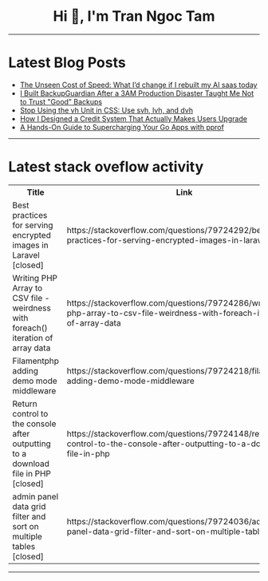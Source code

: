 <h1 align="center">Hi 👋, I'm Tran Ngoc Tam</h1>

---

# Latest Blog Posts 
<!-- BLOG-POST-LIST:START -->
- [The Unseen Cost of Speed: What I’d change if I rebuilt my AI saas today](https://dev.to/sholajegede/the-unseen-cost-of-speed-what-id-change-if-i-rebuilt-my-ai-saas-today-455m)
- [I Built BackupGuardian After a 3AM Production Disaster Taught Me Not to Trust &quot;Good&quot; Backups](https://dev.to/neural_drift/i-built-backupguardian-after-a-3am-production-disaster-taught-me-not-to-trust-good-backups-1l6i)
- [Stop Using the vh Unit in CSS: Use svh, lvh, and dvh](https://dev.to/kimmyxpow/stop-using-the-vh-unit-in-css-use-svh-lvh-and-dvh-2j9c)
- [How I Designed a Credit System That Actually Makes Users Upgrade](https://dev.to/sholajegede/how-i-designed-a-credit-system-that-actually-makes-users-upgrade-59h5)
- [A Hands-On Guide to Supercharging Your Go Apps with pprof](https://dev.to/jones_charles_ad50858dbc0/a-hands-on-guide-to-supercharging-your-go-apps-with-pprof-57m2)
<!-- BLOG-POST-LIST:END -->

---

# Latest stack oveflow activity
<table>
  <tr><th>Title</th><th>Link</th></tr>
  <!-- STACKOVERFLOW:START --><tr><td>Best practices for serving encrypted images in Laravel [closed]</td><td>https://stackoverflow.com/questions/79724292/best-practices-for-serving-encrypted-images-in-laravel</td></tr><tr><td>Writing PHP Array to CSV file - weirdness with foreach&lpar;&rpar; iteration of array data</td><td>https://stackoverflow.com/questions/79724286/writing-php-array-to-csv-file-weirdness-with-foreach-iteration-of-array-data</td></tr><tr><td>Filamentphp adding demo mode middleware</td><td>https://stackoverflow.com/questions/79724218/filamentphp-adding-demo-mode-middleware</td></tr><tr><td>Return control to the console after outputting to a download file in PHP [closed]</td><td>https://stackoverflow.com/questions/79724148/return-control-to-the-console-after-outputting-to-a-download-file-in-php</td></tr><tr><td>admin panel data grid filter and sort on multiple tables [closed]</td><td>https://stackoverflow.com/questions/79724036/admin-panel-data-grid-filter-and-sort-on-multiple-tables</td></tr><!-- STACKOVERFLOW:END -->
</table>

---


